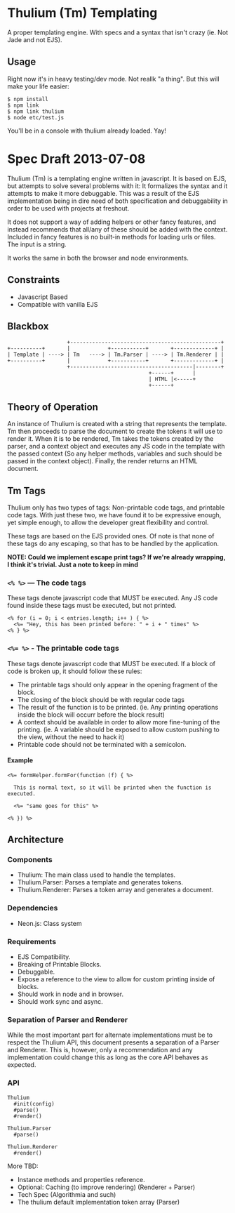 # Thulium (Tm) Templating #

A proper templating engine. With specs and a syntax that isn't crazy (ie. Not
Jade and not EJS).


## Usage ##

Right now it's in heavy testing/dev mode. Not reallk "a thing". But this
will make your life easier:

```
$ npm install
$ npm link
$ npm link thulium
$ node etc/test.js
```

You'll be in a console with thulium already loaded. Yay!

# Spec Draft 2013-07-08 #

Thulium (Tm) is a templating engine written in javascript. It is based on
EJS, but attempts to solve several problems with it: It formalizes the
syntax and it attempts to make it more debuggable. This was a result of
the EJS implementation being in dire need of both specification and
debuggability in order to be used with projects at freshout.

It does not support a way of adding helpers or other fancy features, and
instead recommends that all/any of these should be added with the
context. Included in fancy features is no built-in methods for loading
urls or files. The input is a string.

It works the same in both the browser and node environments.

## Constraints ##

* Javascript Based
* Compatible with vanilla EJS

## Blackbox ##

```
                   +------------------------------------------------+
+----------+       |            +-----------+       +-------------+ |
| Template | ----> | Tm   ----> | Tm.Parser | ----> | Tm.Renderer | |
+----------+       |            +-----------+       +-------------+ |
                   +---------------------------------------|--------+
                                             +------+      |
                                             | HTML |<-----+
                                             +------+
```

## Theory of Operation ##

An instance of Thulium is created with a string that represents the
template. Tm then proceeds to parse the document to create the tokens it
will use to render it. When it is to be rendered, Tm takes the tokens
created by the parser, and a context object and executes any JS code in
the template with the passed context (So any helper methods, variables
and such should be passed in the context object). Finally, the render
returns an HTML document.

## Tm Tags ##

Thulium only has two types of tags: Non-printable code tags, and
printable code tags. With just these two, we have found it to be
expressive enough, yet simple enough, to allow the developer great
flexibility and control.

These tags are based on the EJS provided ones. Of note is that none of
these tags do any escaping, so that has to be handled by the
application.

**NOTE: Could we implement escape print tags? If we're already wrapping,
I think it's trivial. Just a note to keep in mind**

### `<% %>` — The code tags ###

These tags denote javascript code that MUST be executed. Any JS code
found inside these tags must be executed, but not printed.

```
<% for (i = 0; i < entries.length; i++ ) { %>
  <%= "Hey, this has been printed before: " + i + " times" %>
<% } %>
```

### `<%= %>` - The printable code tags ###

These tags denote javascript code that MUST be executed. If a block of
code is broken up, it should follow these rules:

  * The printable tags should only appear in the opening fragment of the
    block.
  * The closing of the block should be with regular code tags
  * The result of the function is to be printed. (ie. Any printing
    operations inside the block will occurr before the block result)
  * A context should be available in order to allow more fine-tuning of
    the printing. (ie. A variable should be exposed to allow custom
    pushing to the view, without the need to hack it)
  * Printable code should not be terminated with a semicolon.

#### Example ####

```
<%= formHelper.formFor(function (f) { %>

  This is normal text, so it will be printed when the function is
executed.

  <%= "same goes for this" %>

<% }) %>
```

## Architecture ##

### Components ###

* Thulium: The main class used to handle the templates.
* Thulium.Parser: Parses a template and generates tokens.
* Thulium.Renderer: Parses a token array and generates a document.

### Dependencies ###

* Neon.js: Class system

### Requirements ###

* EJS Compatibility.
* Breaking of Printable Blocks.
* Debuggable.
* Expose a reference to the view to allow for custom printing inside of
  blocks.
* Should work in node and in browser.
* Should work sync and async.

### Separation of Parser and Renderer ###

While the most important part for alternate implementations must be to
respect the Thulium API, this document presents a separation of a Parser
and Renderer. This is, however, only a recommendation and any
implementation could change this as long as the core API behaves as expected.

### API ###

```
Thulium
  #init(config)
  #parse()
  #render()
```

```
Thulium.Parser
  #parse()
```

```
Thulium.Renderer
  #render()
```

More TBD:
* Instance methods and properties reference.
* Optional: Caching (to improve rendering) (Renderer + Parser)
* Tech Spec (Algorithmia and such)
* The thulium default implementation token array (Parser)
